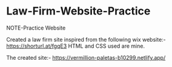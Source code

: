 # Law-Firm-Website-Practice
NOTE-Practice Website

Created a law firm site inspired from the following wix website:-https://shorturl.at/fgqE3
HTML and CSS used are mine.

The created site:- https://vermillion-paletas-b10299.netlify.app/


